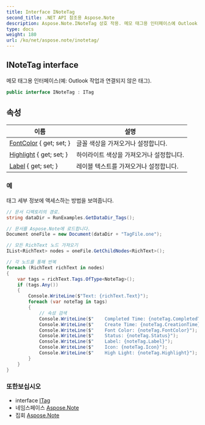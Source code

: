 ```yaml
---
title: Interface INoteTag
second_title: .NET API 참조용 Aspose.Note
description: Aspose.Note.INoteTag 상호 작용. 메모 태그용 인터페이스예 Outlook 작업과 연결되지 않은 태그.
type: docs
weight: 180
url: /ko/net/aspose.note/inotetag/
---
```

## INoteTag interface

메모 태그용 인터페이스(예: Outlook 작업과 연결되지 않은 태그).

```csharp
public interface INoteTag : ITag
```

## 속성

| 이름 | 설명 |
| --- | --- |
| [FontColor](../../aspose.note/inotetag/fontcolor/) { get; set; } | 글꼴 색상을 가져오거나 설정합니다. |
| [Highlight](../../aspose.note/inotetag/highlight/) { get; set; } | 하이라이트 색상을 가져오거나 설정합니다. |
| [Label](../../aspose.note/inotetag/label/) { get; set; } | 레이블 텍스트를 가져오거나 설정합니다. |

### 예

태그 세부 정보에 액세스하는 방법을 보여줍니다.

```csharp
// 문서 디렉토리의 경로.
string dataDir = RunExamples.GetDataDir_Tags();

// 문서를 Aspose.Note에 로드합니다.
Document oneFile = new Document(dataDir + "TagFile.one");

// 모든 RichText 노드 가져오기
IList<RichText> nodes = oneFile.GetChildNodes<RichText>();

// 각 노드를 통해 반복
foreach (RichText richText in nodes)
{
    var tags = richText.Tags.OfType<NoteTag>();
    if (tags.Any())
    {
        Console.WriteLine($"Text: {richText.Text}");
        foreach (var noteTag in tags)
        {
            // 속성 검색
            Console.WriteLine($"    Completed Time: {noteTag.CompletedTime}");
            Console.WriteLine($"    Create Time: {noteTag.CreationTime}");
            Console.WriteLine($"    Font Color: {noteTag.FontColor}");
            Console.WriteLine($"    Status: {noteTag.Status}");
            Console.WriteLine($"    Label: {noteTag.Label}");
            Console.WriteLine($"    Icon: {noteTag.Icon}");
            Console.WriteLine($"    High Light: {noteTag.Highlight}");
        }
    }
}
```

### 또한보십시오

* interface [ITag](../itag/)
* 네임스페이스 [Aspose.Note](../../aspose.note/)
* 집회 [Aspose.Note](../../)


